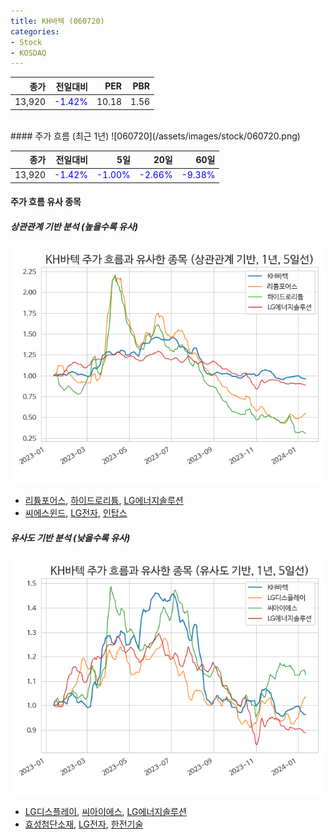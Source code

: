 ```yaml
---
title: KH바텍 (060720)
categories:
- Stock
- KOSDAQ
---
```


|종가|전일대비|PER|PBR|
|---:|-------:|--:|---:|
|13,920|<span style="color: blue">-1.42%</span>|10.18|1.56|

<!-- more -->
<br>
#### 주가 흐름 (최근 1년)
![060720](/assets/images/stock/060720.png)

|종가|전일대비|5일|20일|60일|
|---:|-------:|--:|---:|---:|
|13,920|<span style="color: blue">-1.42%</span>|<span style="color: blue">-1.00%</span>|<span style="color: blue">-2.66%</span>|<span style="color: blue">-9.38%</span>|

<!-- more -->

#### 주가 흐름 유사 종목

##### 상관관계 기반 분석 (높을수록 유사)
![060720](/assets/images/stock/060720_corr.png)
- [리튬포어스](/073570/), [하이드로리튬](/101670/), [LG에너지솔루션](/373220/)
- [씨에스윈드](/112610/), [LG전자](/066570/), [인탑스](/049070/)

##### 유사도 기반 분석 (낮을수록 유사)	
![060720](/assets/images/stock/060720_sim.png)
- [LG디스플레이](/034220/), [씨아이에스](/222080/), [LG에너지솔루션](/373220/)
- [효성첨단소재](/298050/), [LG전자](/066570/), [한전기술](/052690/)
